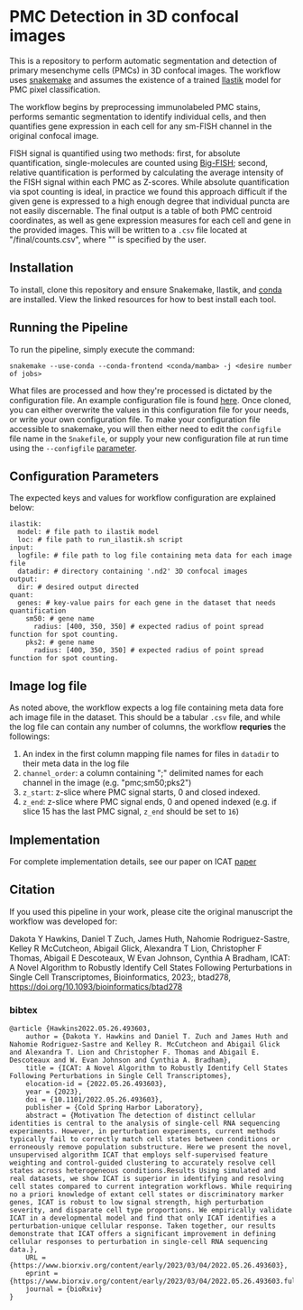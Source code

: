 # PMC Detection in 3D confocal images

This is a repository to perform automatic segmentation and detection of primary mesenchyme cells (PMCs) in 3D confocal images. The workflow uses [snakemake](https://snakemake.readthedocs.io/en/stable/) and assumes the existence of a trained [Ilastik](https://www.ilastik.org/) model for PMC pixel classification.

The workflow begins by preprocessing immunolabeled PMC stains, performs semantic segmentation to identify individual cells, and then quantifies gene expression in each cell for any sm-FISH channel in the original confocal image.

FISH signal is quantified using two methods: first, for absolute quantification, single-molecules are counted using [Big-FISH](https://github.com/fish-quant/big-fish); second, relative quantification is performed by calculating the average intensity of the FISH signal within each PMC as Z-scores. While absolute quantification via spot counting is ideal, in practice we found this approach difficult if the given gene is expressed to a high enough degree that individual puncta are not easily discernable. The final output is a table of both PMC centroid coordinates, as well as gene expression measures for each cell and gene in the provided images. This will be written to a `.csv` file located at "<outdir>/final/counts.csv", where "<outdir>" is specified by the user.

## Installation

To install, clone this repository and ensure Snakemake, Ilastik, and [conda](https://conda.io/projects/conda/en/latest/user-guide/install/index.html) are installed. View the linked resources for how to best install each tool.

## Running the Pipeline

To run the pipeline, simply execute the command:

```
snakemake --use-conda --conda-frontend <conda/mamba> -j <desire number of jobs>
```

What files are processed and how they're processed is dictated by the configuration file. An example configuration file is found [here](files/config.yaml). Once cloned, you can either overwrite the values in this configuration file for your needs, or write your own configuration file. To make your configuration file accessible to snakemake, you will then either need to edit the `configfile` file name in the `Snakefile`, or supply your new configuration file at run time using the `--configfile` [parameter](https://snakemake.readthedocs.io/en/stable/snakefiles/configuration.html).

## Configuration Parameters

The expected keys and values for workflow configuration are explained below:

```{yaml}
ilastik:
  model: # file path to ilastik model
  loc: # file path to run_ilastik.sh script 
input:
  logfile: # file path to log file containing meta data for each image file
  datadir: # directory containing '.nd2' 3D confocal images
output:
  dir: # desired output directed
quant:
  genes: # key-value pairs for each gene in the dataset that needs quantification 
    sm50: # gene name
      radius: [400, 350, 350] # expected radius of point spread function for spot counting.
    pks2: # gene name
      radius: [400, 350, 350] # expected radius of point spread function for spot counting.
```

## Image log file 

As noted above, the workflow expects a log file containing meta data fore ach image file in the dataset. This should be a tabular `.csv` file, and while the log file can contain any number of columns, the workflow **requries** the followings:

1. An index in the first column mapping file names for files in `datadir` to their meta data in the log file
2. `channel_order`: a column containing ";" delimited names for each channel in the image (e.g. "pmc;sm50;pks2")
3. `z_start`: z-slice where PMC signal starts, 0 and closed indexed.
4. `z_end`: z-slice where PMC signal ends, 0 and opened indexed (e.g. if slice 15 has the last PMC signal, `z_end` should be set to `16`)

## Implementation

For complete implementation details, see our paper on ICAT [paper](https://doi.org/10.1093/bioinformatics/btad278)

## Citation

If you used this pipeline in your work, please cite the original manuscript the workflow was developed for:

Dakota Y Hawkins, Daniel T Zuch, James Huth, Nahomie Rodriguez-Sastre, Kelley R McCutcheon, Abigail Glick, Alexandra T Lion, Christopher F Thomas, Abigail E Descoteaux, W Evan Johnson, Cynthia A Bradham, ICAT: A Novel Algorithm to Robustly Identify Cell States Following Perturbations in Single Cell Transcriptomes, Bioinformatics, 2023;, btad278, https://doi.org/10.1093/bioinformatics/btad278

### bibtex

```
@article {Hawkins2022.05.26.493603,
	author = {Dakota Y. Hawkins and Daniel T. Zuch and James Huth and Nahomie Rodriguez-Sastre and Kelley R. McCutcheon and Abigail Glick and Alexandra T. Lion and Christopher F. Thomas and Abigail E. Descoteaux and W. Evan Johnson and Cynthia A. Bradham},
	title = {ICAT: A Novel Algorithm to Robustly Identify Cell States Following Perturbations in Single Cell Transcriptomes},
	elocation-id = {2022.05.26.493603},
	year = {2023},
	doi = {10.1101/2022.05.26.493603},
	publisher = {Cold Spring Harbor Laboratory},
	abstract = {Motivation The detection of distinct cellular identities is central to the analysis of single-cell RNA sequencing experiments. However, in perturbation experiments, current methods typically fail to correctly match cell states between conditions or erroneously remove population substructure. Here we present the novel, unsupervised algorithm ICAT that employs self-supervised feature weighting and control-guided clustering to accurately resolve cell states across heterogeneous conditions.Results Using simulated and real datasets, we show ICAT is superior in identifying and resolving cell states compared to current integration workflows. While requiring no a priori knowledge of extant cell states or discriminatory marker genes, ICAT is robust to low signal strength, high perturbation severity, and disparate cell type proportions. We empirically validate ICAT in a developmental model and find that only ICAT identifies a perturbation-unique cellular response. Taken together, our results demonstrate that ICAT offers a significant improvement in defining cellular responses to perturbation in single-cell RNA sequencing data.},
	URL = {https://www.biorxiv.org/content/early/2023/03/04/2022.05.26.493603},
	eprint = {https://www.biorxiv.org/content/early/2023/03/04/2022.05.26.493603.full.pdf},
	journal = {bioRxiv}
}
```
